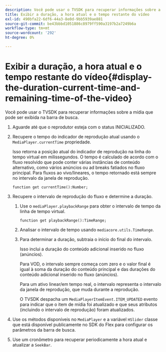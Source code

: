 ```yaml
---
description: Você pode usar o TVSDK para recuperar informações sobre a mídia que pode ser exibida na barra de busca.
title: Exibir a duração, a hora atual e o tempo restante do vídeo
exl-id: 490bfa22-6df6-44a3-8e0d-9bb5939ae881
source-git-commit: be43bbbd1051886c8979ff590a3197b2a7249b6a
workflow-type: tm+mt
source-wordcount: '292'
ht-degree: 0%

---
```


# Exibir a duração, a hora atual e o tempo restante do vídeo{#display-the-duration-current-time-and-remaining-time-of-the-video}

Você pode usar o TVSDK para recuperar informações sobre a mídia que pode ser exibida na barra de busca.

1. Aguarde até que o reprodutor esteja com o status INICIALIZADO.
1. Recupere o tempo do indicador de reprodução atual usando o `MediaPlayer.currentTime` propriedade.

   Isso retorna a posição atual do indicador de reprodução na linha do tempo virtual em milissegundos. O tempo é calculado de acordo com o fluxo resolvido que pode conter várias instâncias de conteúdo alternativo, como vários anúncios ou ad breaks fatiados no fluxo principal. Para fluxos ao vivo/lineares, o tempo retornado está sempre no intervalo da janela de reprodução.

   ```
   function get currentTime():Number;
   ```

1. Recupere o intervalo de reprodução do fluxo e determine a duração.
   1. Use o `mediaPlayer.playbackRange` para obter o intervalo de tempo da linha de tempo virtual.

      ```
      function get playbackRange():TimeRange;
      ```

   1. Analisar o intervalo de tempo usando `mediacore.utils.TimeRange`.
   1. Para determinar a duração, subtraia o início do final do intervalo.

      Isso inclui a duração do conteúdo adicional inserido no fluxo (anúncios).

      Para VOD, o intervalo sempre começa com zero e o valor final é igual à soma da duração do conteúdo principal e das durações do conteúdo adicional inserido no fluxo (anúncios).

      Para um ativo linear/em tempo real, o intervalo representa o intervalo da janela de reprodução, que muda durante a reprodução.

      O TVSDK despacha um `MediaPlayerItemEvent.ITEM_UPDATED` evento para indicar que o item de mídia foi atualizado e que seus atributos (incluindo o intervalo de reprodução) foram atualizados.

1. Use os métodos disponíveis no `MediaPlayer` e a variável `HSlider` classe que está disponível publicamente no SDK do Flex para configurar os parâmetros da barra de busca.

1. Use um cronômetro para recuperar periodicamente a hora atual e atualizar a `SeekBar`.
